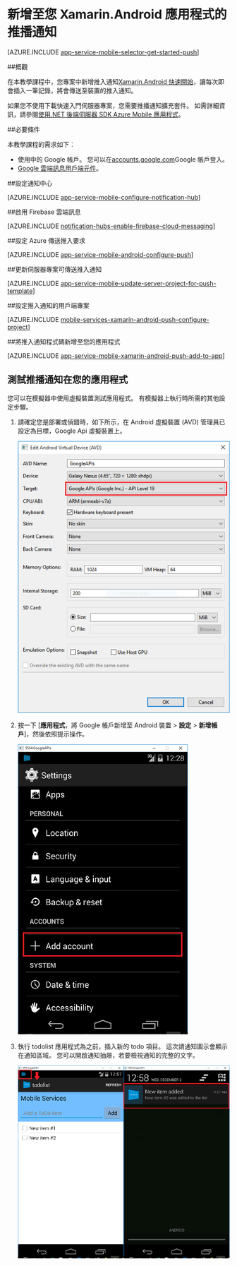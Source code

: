 <properties
    pageTitle="推播通知加入 Xamarin.Android 應用程式 |Azure 應用程式服務"
    description="瞭解如何使用 Azure 應用程式服務和 Azure 通知集線器 Xamarin.Android 應用程式傳送推入通知"
    services="app-service\mobile"
    documentationCenter="xamarin"
    authors="ysxu"
    manager="erikre"
    editor=""/>

<tags
    ms.service="app-service-mobile"
    ms.workload="mobile"
    ms.tgt_pltfrm="mobile-xamarin-android"
    ms.devlang="dotnet"
    ms.topic="article"
    ms.date="10/12/2016"
    ms.author="yuaxu"/>

# <a name="add-push-notifications-to-your-xamarinandroid-app"></a>新增至您 Xamarin.Android 應用程式的推播通知

[AZURE.INCLUDE [app-service-mobile-selector-get-started-push](../../includes/app-service-mobile-selector-get-started-push.md)]

##<a name="overview"></a>概觀


在本教學課程中，您專案中新增推入通知[Xamarin.Android 快速開始](app-service-mobile-windows-store-dotnet-get-started.md)，讓每次即會插入一筆記錄，將會傳送至裝置的推入通知。

如果您不使用下載快速入門伺服器專案，您需要推播通知擴充套件。 如需詳細資訊，請參閱[使用.NET 後端伺服器 SDK Azure Mobile 應用程式](app-service-mobile-dotnet-backend-how-to-use-server-sdk.md)。


##<a name="prerequisites"></a>必要條件

本教學課程的需求如下︰

+ 使用中的 Google 帳戶。 您可以在[accounts.google.com](http://go.microsoft.com/fwlink/p/?LinkId=268302)Google 帳戶登入。
+ [Google 雲端訊息用戶端元件](http://components.xamarin.com/view/GCMClient/)。

##<a name="configure-hub"></a>設定通知中心

[AZURE.INCLUDE [app-service-mobile-configure-notification-hub](../../includes/app-service-mobile-configure-notification-hub.md)]

##<a id="register"></a>啟用 Firebase 雲端訊息

[AZURE.INCLUDE [notification-hubs-enable-firebase-cloud-messaging](../../includes/notification-hubs-enable-firebase-cloud-messaging.md)]

##<a name="configure-azure-to-send-push-requests"></a>設定 Azure 傳送推入要求

[AZURE.INCLUDE [app-service-mobile-android-configure-push](../../includes/app-service-mobile-android-configure-push-for-firebase.md)]

##<a id="update-server"></a>更新伺服器專案可傳送推入通知

[AZURE.INCLUDE [app-service-mobile-update-server-project-for-push-template](../../includes/app-service-mobile-update-server-project-for-push-template.md)]

##<a id="configure-app"></a>設定推入通知的用戶端專案

[AZURE.INCLUDE [mobile-services-xamarin-android-push-configure-project](../../includes/mobile-services-xamarin-android-push-configure-project.md)]

##<a id="add-push"></a>將推入通知程式碼新增至您的應用程式

[AZURE.INCLUDE [app-service-mobile-xamarin-android-push-add-to-app](../../includes/app-service-mobile-xamarin-android-push-add-to-app.md)]

## <a name="test"></a>測試推播通知在您的應用程式

您可以在模擬器中使用虛擬裝置測試應用程式。 有模擬器上執行時所需的其他設定步驟。

1. 請確定您是部署或偵錯時，如下所示，在 Android 虛擬裝置 (AVD) 管理員已設定為目標，Google Api 虛擬裝置上。

    ![](./media/app-service-mobile-xamarin-android-get-started-push/google-apis-avd-settings.png)

2. 按一下 [**應用程式**，將 Google 帳戶新增至 Android 裝置 > **設定** > **新增帳戶**]，然後依照提示操作。

    ![](./media/app-service-mobile-xamarin-android-get-started-push/add-google-account.png)

3. 執行 todolist 應用程式為之前，插入新的 todo 項目。 這次請通知圖示會顯示在通知區域。 您可以開啟通知抽屜，若要檢視通知的完整的文字。

    ![](./media/app-service-mobile-xamarin-android-get-started-push/android-notifications.png)


<!-- URLs. -->
[Xamarin.Android quick start]: app-service-mobile-xamarin-android-get-started.md
[Google Cloud Messaging Client Component]: http://components.xamarin.com/view/GCMClient/
[Azure Mobile Services Component]: http://components.xamarin.com/view/azure-mobile-services/

